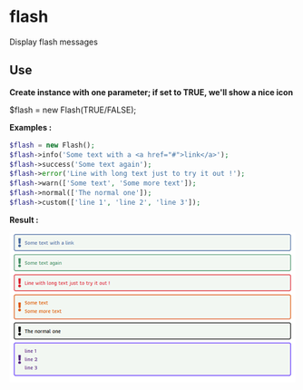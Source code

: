 # flash
Display flash messages 

## Use
**Create instance with one parameter; if set to TRUE, we'll show a nice icon**

$flash = new Flash(TRUE/FALSE);


**Examples :**

```php
$flash = new Flash();
$flash->info('Some text with a <a href="#">link</a>');
$flash->success('Some text again');
$flash->error('Line with long text just to try it out !');
$flash->warn(['Some text', 'Some more text']);
$flash->normal(['The normal one']);
$flash->custom(['line 1', 'line 2', 'line 3']);
```




**Result :**

![Screen Class Flash](Class_Flash.png)
